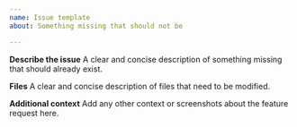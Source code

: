 ```yaml
---
name: Issue template
about: Something missing that should not be

---
```


**Describe the issue**
A clear and concise description of something missing that should already exist.

**Files**
A clear and concise description of files that need to be modified.

**Additional context**
Add any other context or screenshots about the feature request here.

